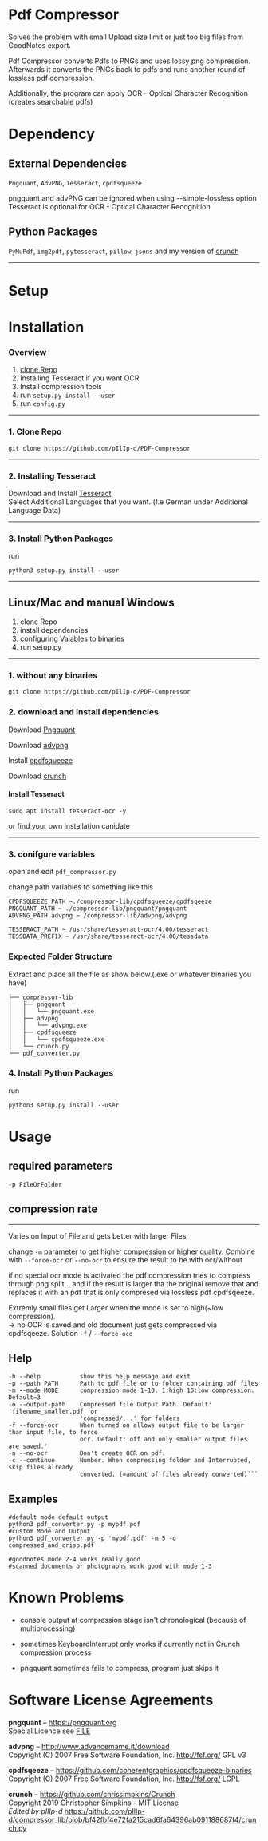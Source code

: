 
# Pdf Compressor
Solves the problem with small Upload size limit or just too big files from GoodNotes export.  

Pdf Compressor converts Pdfs to PNGs and uses lossy png compression. Afterwards it converts the PNGs back to pdfs and runs another round of lossless pdf compression.  


Additionally, the program can apply OCR - Optical Character Recognition (creates searchable pdfs)  


# Dependency

## External Dependencies

`Pngquant`, `AdvPNG`, `Tesseract`, `cpdfsqueeze`
 
pngquant and advPNG can be ignored when using --simple-lossless option
Tesseract is optional for OCR - Optical Character Recognition

## Python Packages

`PyMuPdf`, `img2pdf`, `pytesseract`, `pillow`, `jsons` and my version of [crunch](https://github.com/pIlIp-d/compressor_lib/blob/bf42fbf4e72fa215cad6fa64396ab091188687f4/crunch.py)

----
# Setup
# Installation

### Overview
1. [clone Repo](#1-clone-repo)
2. Installing Tesseract if you want OCR  
3. Install compression tools
4. run `setup.py install --user`
5. run `config.py`
----
### 1. Clone Repo
```
git clone https://github.com/pIlIp-d/PDF-Compressor
```

----
### 2. Installing Tesseract

Download and Install [Tesseract](https://github.com/UB-Mannheim/tesseract/wiki)  
Select Additional Languages that you want. (f.e German under Additional Language Data)  

----
### 3. Install Python Packages
 run
 ```
 python3 setup.py install --user
 ```

----
## Linux/Mac and manual Windows

1. clone Repo
2. install dependencies
3. configuring Vaiables to binaries
4. run setup.py
----
### **1. without any binaries**
```
git clone https://github.com/pIlIp-d/PDF-Compressor
```

### **2. download and install dependencies**

Download [Pngquant](https://pngquant.org)  

Download [advpng](http://www.advancemame.it/download)  

Install [cpdfsqueeze](https://github.com/coherentgraphics/cpdfsqueeze-binaries)

Download [crunch](https://github.com/pIlIp-d/compressor-lib/blob/f08adc46f6e865b5740671e7c15145b32541c237/crunch.py)

#### Install Tesseract
```
sudo apt install tesseract-ocr -y
```
or find your own installation canidate

----
### **3. conifgure variables**

open and edit `pdf_compressor.py`

change path variables to something like this
```
CPDFSQUEEZE_PATH ~./compressor-lib/cpdfsqueeze/cpdfsqeeze
PNGQUANT_PATH ~ ./compressor-lib/pngquant/pngquant
ADVPNG_PATH advpng ~ /compressor-lib/advpng/advpng

TESSERACT_PATH ~ /usr/share/tesseract-ocr/4.00/tesseract
TESSDATA_PREFIX ~ /usr/share/tesseract-ocr/4.00/tessdata
```

### Expected Folder Structure

Extract and place all the file as show below.(.exe or whatever binaries you have)

```
├── compressor-lib
│   ├── pngquant
│   │   └── pngquant.exe
│   ├── advpng
│   │   └── advpng.exe
│   ├── cpdfsqueeze
│   │   └── cpdfsqueeze.exe
│   └── crunch.py
└── pdf_converter.py
```

### 4. Install Python Packages
 run
 ```
 python3 setup.py install --user
 ```

# Usage

## required parameters

    -p FileOrFolder

## compression rate
----
Varies on Input of File and gets better with larger Files.  

change `-m` parameter to get higher compression or higher quality. Combine with `--force-ocr` or `--no-ocr` to ensure the result to be with ocr/without  

if no special ocr mode is activated the pdf compression tries to compress through png split... and if the result is larger tha the original remove that and replaces it with an pdf that is only compresed via lossless pdf cpdfsqeeze.

Extremly small files get Larger when the mode is set to high(~low compression).  
-> no OCR is saved and old document just gets compressed via cpdfsqeeze.
Solution `-f` / `--force-ocd`

## Help
```
-h --help           show this help message and exit
-p --path PATH      Path to pdf file or to folder containing pdf files
-m --mode MODE      compression mode 1-10. 1:high 10:low compression. Default=3
-o --output-path    Compressed file Output Path. Default: 'filename_smaller.pdf' or
                    'compressed/...' for folders
-f --force-ocr      When turned on allows output file to be larger than input file, to force
                    ocr. Default: off and only smaller output files are saved.'
-n --no-ocr         Don't create OCR on pdf.
-c --continue       Number. When compressing folder and Interrupted, skip files already
                    converted. (=amount of files already converted)```
```

## Examples
```
#default mode default output
python3 pdf_converter.py -p mypdf.pdf
#custom Mode and Output
python3 pdf_converter.py -p 'mypdf.pdf' -m 5 -o compressed_and_crisp.pdf

#goodnotes mode 2-4 works really good
#scanned documents or photographs work good with mode 1-3
```

# Known Problems

* console output at compression stage isn't chronological (because of multiprocessing)

* sometimes KeyboardInterrupt only works if currently not in Crunch compression process

* pngquant sometimes fails to compress, program just skips it

# Software License Agreements

**pngquant** – https://pngquant.org <br>
Special Licence see [FILE]("https://github.com/pIlIp-d/compressor-lib/blob/bf42fbf4e72fa215cad6fa64396ab091188687f4/pngquant/LICENCE.txt")

**advpng** – http://www.advancemame.it/download <br>
Copyright (C) 2007 Free Software Foundation, Inc. <http://fsf.org/> GPL v3

**cpdfsqeeze** – https://github.com/coherentgraphics/cpdfsqueeze-binaries <br>
Copyright (C) 2007 Free Software Foundation, Inc. <http://fsf.org/> LGPL

**crunch** – https://github.com/chrissimpkins/Crunch <br>
Copyright 2019 Christopher Simpkins - MIT License  
*Edited by pIlIp-d* https://github.com/pIlIp-d/compressor_lib/blob/bf42fbf4e72fa215cad6fa64396ab091188687f4/crunch.py
